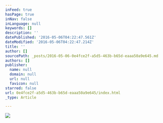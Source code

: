 ```yaml
---
inFeed: true
hasPage: true
inNav: false
inLanguage: null
keywords: []
description: ''
datePublished: '2016-05-06T04:22:47.561Z'
dateModified: '2016-05-06T04:22:47.214Z'
title: ''
author: []
sourcePath: _posts/2016-05-06-0e4fce2f-a5d5-463b-b65d-eaaa50a9e645.md
authors: []
publisher:
  name: null
  domain: null
  url: null
  favicon: null
starred: false
url: 0e4fce2f-a5d5-463b-b65d-eaaa50a9e645/index.html
_type: Article

---
```

![](https://the-grid-user-content.s3-us-west-2.amazonaws.com/10f4b025-9c9a-4bd1-9b7a-3e3554102fba.png)